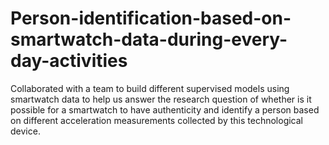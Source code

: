 # Person-identification-based-on-smartwatch-data-during-every-day-activities
Collaborated with a team to build different supervised models using smartwatch data to help us answer the research question of whether is it possible for a smartwatch to have authenticity and identify a person based on different acceleration measurements collected by this technological device.
